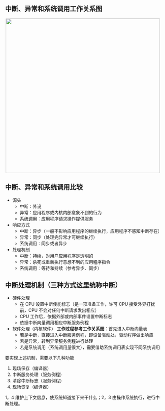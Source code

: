 ## 中断、异常和系统调用工作关系图
<div align="center"> <img width="500px" src="https://github.com/sikaoreed/OS-NOTE/blob/master/note1/%E5%B7%A5%E4%BD%9C%E5%85%B3%E7%B3%BB%E5%9B%BE.png"/> </div>

## 中断、异常和系统调用比较
+ 源头
  + 中断：外设
  + 异常：应用程序或内核内部意象不到的行为
  + 系统调用：应用程序请求操作提供服务
+ 响应方式
  + 中断：异步（一般不影响应用程序的继续执行，应用程序不感知中断存在）
  + 异常：同步（处理完异常才可继续执行）
  + 系统调用：同步或者异步
+ 处理机制
  + 中断：持续，对用户应用程序是透明的
  + 异常：杀死或重新执行意想不到的应用程序指令
  + 系统调用：等待和持续（参考异步、同步）
## 中断处理机制（三种方式这里统称中断）
+ 硬件处理
  + 在 CPU 设置中断使能标志（是一项准备工作，许可 CPU 接受外界打扰前，CPU 不会对任何中断请求发出相应）
  + CPU 工作后，依据外部或内部事件设置中断标志
  + 依据中断向量调用相应中断服务例程
+ 软件处理（内核软件）
**工作过程参考工作关系图**：首先进入中断向量表
  + 若是中断，直接进入中断服务例程，即设备驱动处，驱动程序做出响应
  + 若是异常，转到异常服务例程进行处理
  + 若是系统调用（系统调用量很大），需要借助系统调用表实现不同系统调用  
  
要实现上述机制，需要以下几种功能
1. 现场保存（编译器）
2. 中断服务处理（服务例程）
3. 清除中断标志（服务例程）
4. 现场恢复（编译器）  

1，4 维护上下文信息，使系统知道接下来干什么；2，3 由操作系统执行，进行中断处理。
